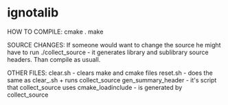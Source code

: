# ignotalib

HOW TO COMPILE:
cmake .
make


SOURCE CHANGES:
If someone would want to change the source he might have to run
./collect_source - it generates library and sublibrary source headers.
Than compile as usuall.

OTHER FILES:
clear.sh - clears make and cmake files
reset.sh - does the same as clear_.sh + runs collect_source
gen_summary_header - it's script that collect_source uses
cmake_loadinclude - is generated by collect_source
